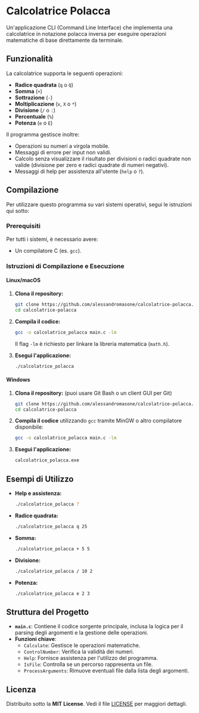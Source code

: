 # Calcolatrice Polacca

Un'applicazione CLI (Command Line Interface) che implementa una calcolatrice in notazione polacca inversa per eseguire operazioni matematiche di base direttamente da terminale.

## Funzionalità
La calcolatrice supporta le seguenti operazioni:

- **Radice quadrata** (`q` o `Q`)  
- **Somma** (`+`)  
- **Sottrazione** (`-`)  
- **Moltiplicazione** (`x`, `X` o `*`)  
- **Divisione** (`/` o `:`)  
- **Percentuale** (`%`)  
- **Potenza** (`e` o `E`)  

Il programma gestisce inoltre:
- Operazioni su numeri a virgola mobile.
- Messaggi di errore per input non validi.
- Calcolo senza visualizzare il risultato per divisioni o radici quadrate non valide (divisione per zero e radici quadrate di numeri negativi).
- Messaggi di help per assistenza all'utente (`help` o `?`).

## Compilazione

Per utilizzare questo programma su vari sistemi operativi, segui le istruzioni qui sotto:

### Prerequisiti
Per tutti i sistemi, è necessario avere:
- Un compilatore C (es. `gcc`).

### Istruzioni di Compilazione e Esecuzione

#### Linux/macOS

1. **Clona il repository:**
   ```bash
   git clone https://github.com/alessandromasone/calcolatrice-polacca.git
   cd calcolatrice-polacca
   ```

2. **Compila il codice:**
   ```bash
   gcc -o calcolatrice_polacca main.c -lm
   ```
   Il flag `-lm` è richiesto per linkare la libreria matematica (`math.h`).

3. **Esegui l'applicazione:**
   ```bash
   ./calcolatrice_polacca
   ```

#### Windows

1. **Clona il repository:** (puoi usare Git Bash o un client GUI per Git)
   ```bash
   git clone https://github.com/alessandromasone/calcolatrice-polacca.git
   cd calcolatrice-polacca
   ```

2. **Compila il codice** utilizzando `gcc` tramite MinGW o altro compilatore disponibile:
   ```bash
   gcc -o calcolatrice_polacca main.c -lm
   ```

3. **Esegui l'applicazione:**
   ```cmd
   calcolatrice_polacca.exe
   ```

## Esempi di Utilizzo

- **Help e assistenza:**  
  ```bash
  ./calcolatrice_polacca ?
  ```

- **Radice quadrata:**  
  ```bash
  ./calcolatrice_polacca q 25
  ```

- **Somma:**  
  ```bash
  ./calcolatrice_polacca + 5 5
  ```

- **Divisione:**  
  ```bash
  ./calcolatrice_polacca / 10 2
  ```

- **Potenza:**  
  ```bash
  ./calcolatrice_polacca e 2 3
  ```

## Struttura del Progetto

- **`main.c`**: Contiene il codice sorgente principale, inclusa la logica per il parsing degli argomenti e la gestione delle operazioni.
- **Funzioni chiave**:
  - `Calculate`: Gestisce le operazioni matematiche.
  - `ControlNumber`: Verifica la validità dei numeri.
  - `Help`: Fornisce assistenza per l'utilizzo del programma.
  - `IsFile`: Controlla se un percorso rappresenta un file.
  - `ProcessArguments`: Rimuove eventuali file dalla lista degli argomenti.

## Licenza

Distribuito sotto la **MIT License**. Vedi il file [LICENSE](LICENSE) per maggiori dettagli.